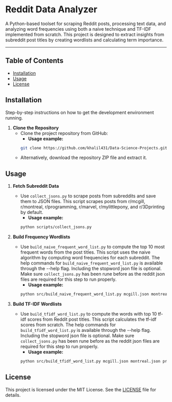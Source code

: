 # Reddit Data Analyzer  

A Python-based toolset for scraping Reddit posts, processing text data, and analyzing word frequencies using both a naive technique and TF-IDF implemented from scratch. This project is designed to extract insights from subreddit post titles by creating wordlists and calculating term importance.  

---

## Table of Contents

- [Installation](#installation)
- [Usage](#usage)
- [License](#license)

## Installation
Step-by-step instructions on how to get the development environment running.

1. **Clone the Repository**
	- Clone the project repository from GitHub:
        - **Usage example:**
        ```bash
        git clone https://github.com/khalil431/Data-Science-Projects.git
        ```
    - Alternatively, download the repository ZIP file and extract it.
   
## Usage

1. **Fetch Subreddit Data**
	- Use `collect_jsons.py` to scrape posts from subreddits and save them to JSON files. This script scrapes posts from r/mcgill, r/montreal, r/programming, r/marvel, r/mylittlepony, and r/3Dprinting by default.
        - **Usage example:**
        ```bash
        python scripts/collect_jsons.py
        ```

2. **Build Frequency Wordlists**
    - Use `build_naive_frequent_word_list.py` to compute the top 10 most frequent words from the post titles. This script uses the naive algorithm by computing word frequencies for each subreddit. The help commands for `build_naive_frequent_word_list.py` is available through the --help flag. Including the stopword json file is optional. Make sure `collect_jsons.py` has been rune before as the reddit json files are required for this step to run properly.
        - **Usage example:**
        ```bash
        python src/build_naive_frequent_word_list.py mcgill.json montreal.json programming.json marvel.json mylittlepony.json 3Dprinting.json -o naive_wordlist.json -s stopwords/stop_words_english.json
        ```

3. **Build TF-IDF Wordlists**

    - Use `build_tfidf_word_list.py` to compute the words with top 10 tf-idf scores from Reddit post titles. This script calculates the tf-idf scores from scratch. The help commands for `build_tfidf_word_list.py` is available through the --help flag. Including the stopword json file is optional. Make sure `collect_jsons.py` has been rune before as the reddit json files are required for this step to run properly.
        - **Usage example:**
        ```bash
        python src/build_tfidf_word_list.py mcgill.json montreal.json programming.json marvel.json mylittlepony.json 3Dprinting.json -o tfidf_wordlist.json -s stopwords/stop_words_english.json
        ```

## License

This project is licensed under the MIT License. See the [LICENSE](LICENSE) file for details.

